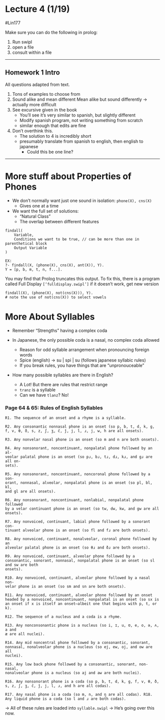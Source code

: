 # Lecture 4 (1/19)
#Lin177

Make sure you can do the following in prolog:
1. Run swipl
2. open a file
3. consult within a file
- - - -
## Homework 1 Intro
All questions adapted from text.
1. Tons of examples to choose from
2. Sound alike and mean different
Mean alike but sound differently
-> actually more difficult
3. See excursive given in the book
	* You’ll see it’s very similar to spanish, but slightly different
	* Modify spanish program, not writing something from scratch
	* similar enough that edits are fine
4. Don’t overthink this. 
	* The solution to 4 is incredibly short
	* presumably translate from spanish to english, then english to japanese
		* Could this be one line?
- - - -

# More stuff about Properties of Phones
* We don’t normally want just one sound in isolation: `phone(X), cns(X)`
	* Gives one at a time
* We want the full set of solutions:
	* “Natural Class”
	* The overlap between different features 
```
findall(
	Variable,
	Conditions we want to be true, // can be more than one in parenthetical block
	Output Variable
)

EX:
?- findall(X, (phone(X), cns(X), ant(X)), Y).
Y = [p, b, m, t, n, f...].
```
You may find that Prolog truncates this output.
To fix this, there is a program called Full Display
`[‘fulldisplay.swipl’]` if it doesn’t work, get new version

```
findall(X), (phone(X), not(cns(X))), Y).
# note the use of not(cns(X)) to select vowels
```

# More About Syllables
* Remember “Strengths” having a complex coda 
* In Japanese, the only possible coda is a nasal, no complex coda allowed
	* Reason for odd syllable arrangement when pronouncing foreign words
	* Spice (english) -> su | spi | su (follows japanese syllabic rules)
	* If you break rules, you have things that are “unpronouceable”

* How many possible syllables are there in English?
	* A Lot! But there are rules that restrict range
	* `tranz` is a syllable
	* Can we have `tlanz`? No!

### Page 64 & 65: Rules of English Syllables

```
R1. The sequence of an onset and a rhyme is a syllable.
```
```
R2. Any consonantic nonnasal phone is an onset (so p, b, t, d, k, g, f, v, θ, ð, s, z, ʃ, ʒ, č, ǰ, j, l, ɹ, j, w, h are all onsets).
```
```
R3. Any nonvelar nasal phone is an onset (so m and n are both onsets).
```
```
R4. Any nonsonorant, noncontinuant, nonpalatal phone followed by an al-
veolar palatal phone is an onset (so pɹ, bɹ, tɹ, dɹ, kɹ, and gɹ are all on-
sets).
```
```
R5. Any nonsonorant, noncontinuant, noncoronal phone followed by a son-
orant, nonnasal, alveolar, nonpalatal phone is an onset (so pl, bl, kl,
and gl are all onsets).
```
```
R6. Any nonsonorant, noncontinuant, nonlabial, nonpalatal phone followed
by a velar continuant phone is an onset (so tw, dw, kw, and gw are all
onsets).
```
```
R7. Any nonvoiced, continuant, labial phone followed by a sonorant con-
tinuant alveolar phone is an onset (so fl and fɹ are both onsets).
```
```
R8. Any nonvoiced, continuant, nonalveolar, coronal phone followed by an
alveolar palatal phone is an onset (so θɹ and ðɹ are both onsets).
```
```
R9. Any nonvoiced, continuant, alveolar phone followed by a consonantic, sonorant, nonnasal, nonpalatal phone is an onset (so sl and sw are both
onsets).
```
```
R10. Any nonvoiced, continuant, alveolar phone followed by a nasal non-
velar phone is an onset (so sm and sn are both onsets).
```
```
R11. Any nonvoiced, continuant, alveolar phone followed by an onset headed by a nonvoiced, noncontinuant, nonpalatal is an onset (so sx is an onset if x is itself an onset–albeit one that begins with p, t, or k).
```
```
R12. The sequence of a nucleus and a coda is a rhyme.
```
```
R13. Any nonconsonantic phone is a nucleus (so i, ɪ, u, ʊ, e, o, ə, ʌ, a and
æ are all nuclei).
```
```
R14. Any mid noncentral phone followed by a consonantic, sonorant,
nonnasal, nonalveolar phone is a nucleus (so ej, ew, oj, and ow are all
nuclei).
```
```
R15. Any low back phone followed by a consonantic, sonorant, non-nasal,
nonalveolar phone is a nucleus (so aj and aw are both nuclei).
```
```
R16. Any nonsonorant phone is a coda (so p, b, t, d, k, g, f, v, θ, ð, s, z, ʃ, ʒ, č, ǰ, j, l, ɹ, and h are all codas).
```
```
R17. Any nasal phone is a coda (so m, n, and ŋ are all codas). R18. Any liquid phone is a coda (so l and ɹ are both codas).
```

-> All of these rules are loaded into `syllable.swipl`
-> He’s going over this now. 








